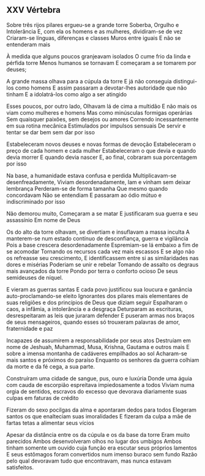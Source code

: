 ## XXV Vértebra

Sobre três rijos pilares ergueu-se a grande torre
Soberba, Orgulho e Intolerância
E, com ela os homens e as mulheres, dividiram-se de vez
Criaram-se línguas, diferenças e classes
Muros entre iguais
E não se entenderam mais

À medida que alguns poucos granjeavam isolados
O cume frio da linda e pérfida torre
Menos humanos se tornavam
E começaram a se tomarem por deuses;

A grande massa olhava para a cúpula da torre
E já não conseguia distingui-los como homens
E assim passaram a devotar-lhes autoridade que não tinham
E a idolatrá-los como algo a ser atingido

Esses poucos, por outro lado,
Olhavam lá de cima a multidão
E não mais os viam como mulheres e homens
Mas como minúsculas formigas operárias
Sem quaisquer paixões, sem desejos ou amores
Correndo incessantemente em sua rotina mecânica
Estimulados por impulsos sensuais
De servir e tentar se dar bem sem dar por isso

Estabeleceram novos deuses e novas formas de devoção
Estabeleceram o preço de cada homem e cada mulher
Estabeleceram o que devia e quando devia morrer
E quando devia nascer
E, ao final, cobraram sua porcentagem por isso

Na base, a humanidade estava confusa e perdida
Multiplicavam-se desenfreadamente,
Viviam desordenadamente,
Iam e vinham sem deixar lembrança
Perderam-se de forma tamanha
Que mesmo quando concordavam
Não se entendiam
E passaram ao ódio mútuo e indiscriminado por isso

Não demorou muito,
Começaram a se matar
E justificaram sua guerra e seu assassínio
Em nome de Deus

Os do alto da torre olhavam, se divertiam e insuflavam a massa inculta
A manterem-se num estado contínuo de desconfiança, guerra e vigilância
Pois a base crescera desordenadamente
Espremiam-se lá embaixo a fim de se acomodar
Tornando os recursos cada vez mais escassos
E se algo não os refreasse seu crescimento,
E identificassem entre si as similaridades nas dores e misérias
Poderiam se unir e rebelar
Tomando de assalto os degraus mais avançados da torre
Pondo por terra o conforto ocioso
De seus semideuses de níquel.

E vieram as guerras santas
E cada povo justificou sua loucura e ganância auto-proclamando-se eleito
Ignorantes dos pilares mais elementares de suas religiões e dos princípios de
Deus que diziam seguir
Espalharam o caos, a infâmia, a intolerância e a desgraça
Deturparam as escrituras, desrespeitaram as leis que juraram defender
E puseram armas nos braços de seus mensageiros, quando esses só trouxeram
palavras de amor, fraternidade e paz

Incapazes de assumirem a responsabilidade por seus atos
Destruíam em nome de Jeshuah, Muhammad, Musa,
Krishna, Gautama e outros mais
E sobre a imensa montanha de cadáveres empilhados ao sol
Acharam-se mais santos e próximos do paraíso
Enquanto os senhores da guerra colhiam da morte e da fé cega, a sua parte.

Construíram uma cidade de sangue, pus, ouro e luxúria
Donde uma águia com cauda de escorpião espreitava impiedosamente a todos
Viviam numa orgia de sentidos, escravos do excesso
que devorava diariamente suas culpas em faturas de crédito

Fizeram do sexo pocilgas da alma e apontaram dedos para todos
Elegeram santos os que enalteciam suas imoralidades
E fizeram da culpa a mãe de fartas tetas a alimentar seus vícios

Apesar da distância entre os da cúpula e os da base da torre
Eram muito parecidos
Ambos desenvolveram olhos no lugar dos umbigos
Ambos tinham somente um ouvido cuja função era escutar seus próprios lamentos
E seus estômagos foram convertidos num imenso buraco sem fundo
Razão pelo qual devoravam tudo que encontravam, mas nunca estavam
satisfeitos.